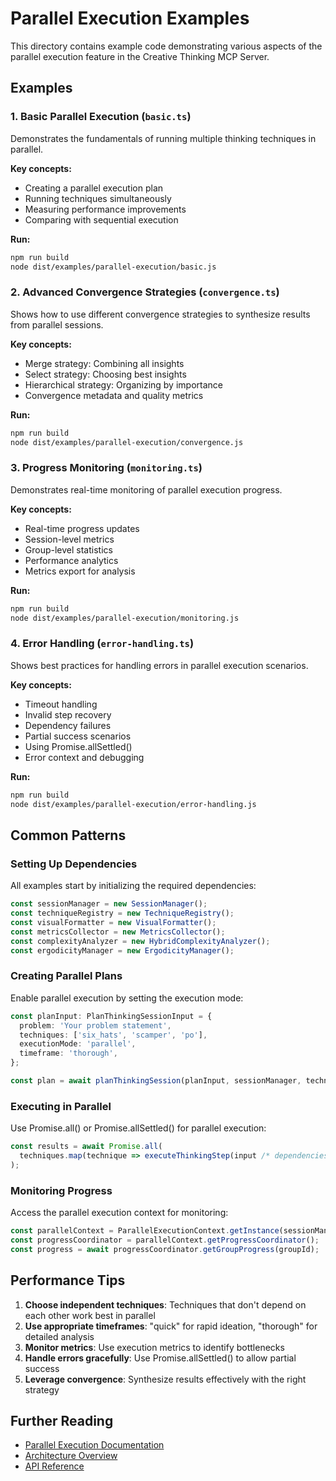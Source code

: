 # Parallel Execution Examples

This directory contains example code demonstrating various aspects of the parallel execution feature
in the Creative Thinking MCP Server.

## Examples

### 1. Basic Parallel Execution (`basic.ts`)

Demonstrates the fundamentals of running multiple thinking techniques in parallel.

**Key concepts:**

- Creating a parallel execution plan
- Running techniques simultaneously
- Measuring performance improvements
- Comparing with sequential execution

**Run:**

```bash
npm run build
node dist/examples/parallel-execution/basic.js
```

### 2. Advanced Convergence Strategies (`convergence.ts`)

Shows how to use different convergence strategies to synthesize results from parallel sessions.

**Key concepts:**

- Merge strategy: Combining all insights
- Select strategy: Choosing best insights
- Hierarchical strategy: Organizing by importance
- Convergence metadata and quality metrics

**Run:**

```bash
npm run build
node dist/examples/parallel-execution/convergence.js
```

### 3. Progress Monitoring (`monitoring.ts`)

Demonstrates real-time monitoring of parallel execution progress.

**Key concepts:**

- Real-time progress updates
- Session-level metrics
- Group-level statistics
- Performance analytics
- Metrics export for analysis

**Run:**

```bash
npm run build
node dist/examples/parallel-execution/monitoring.js
```

### 4. Error Handling (`error-handling.ts`)

Shows best practices for handling errors in parallel execution scenarios.

**Key concepts:**

- Timeout handling
- Invalid step recovery
- Dependency failures
- Partial success scenarios
- Using Promise.allSettled()
- Error context and debugging

**Run:**

```bash
npm run build
node dist/examples/parallel-execution/error-handling.js
```

## Common Patterns

### Setting Up Dependencies

All examples start by initializing the required dependencies:

```typescript
const sessionManager = new SessionManager();
const techniqueRegistry = new TechniqueRegistry();
const visualFormatter = new VisualFormatter();
const metricsCollector = new MetricsCollector();
const complexityAnalyzer = new HybridComplexityAnalyzer();
const ergodicityManager = new ErgodicityManager();
```

### Creating Parallel Plans

Enable parallel execution by setting the execution mode:

```typescript
const planInput: PlanThinkingSessionInput = {
  problem: 'Your problem statement',
  techniques: ['six_hats', 'scamper', 'po'],
  executionMode: 'parallel',
  timeframe: 'thorough',
};

const plan = await planThinkingSession(planInput, sessionManager, techniqueRegistry);
```

### Executing in Parallel

Use Promise.all() or Promise.allSettled() for parallel execution:

```typescript
const results = await Promise.all(
  techniques.map(technique => executeThinkingStep(input /* dependencies */))
);
```

### Monitoring Progress

Access the parallel execution context for monitoring:

```typescript
const parallelContext = ParallelExecutionContext.getInstance(sessionManager, visualFormatter);
const progressCoordinator = parallelContext.getProgressCoordinator();
const progress = await progressCoordinator.getGroupProgress(groupId);
```

## Performance Tips

1. **Choose independent techniques**: Techniques that don't depend on each other work best in
   parallel
2. **Use appropriate timeframes**: "quick" for rapid ideation, "thorough" for detailed analysis
3. **Monitor metrics**: Use execution metrics to identify bottlenecks
4. **Handle errors gracefully**: Use Promise.allSettled() to allow partial success
5. **Leverage convergence**: Synthesize results effectively with the right strategy

## Further Reading

- [Parallel Execution Documentation](../../docs/parallel-execution.md)
- [Architecture Overview](../../docs/architecture.md)
- [API Reference](../../docs/api-reference.md)
